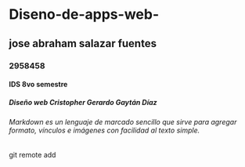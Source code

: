 # Diseno-de-apps-web-
## jose abraham salazar fuentes
### 2958458
#### IDS 8vo semestre 
##### Diseño web Cristopher Gerardo Gaytán Díaz
###### Markdown es un lenguaje de marcado sencillo que sirve para agregar formato, vínculos e imágenes con facilidad al texto simple.
git remote add
